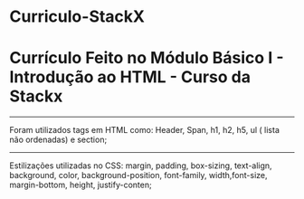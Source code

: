 # Curriculo-StackX

# Currículo Feito no Módulo Básico I - Introdução ao HTML - Curso da Stackx

***
Foram utilizados tags em HTML como: Header, Span, h1, h2, h5, ul ( lista não ordenadas) e section;

***

Estilizações utilizadas no CSS: margin, padding, box-sizing, text-align, background, color,  background-position, font-family, width,font-size, margin-bottom, height, justify-conten;

